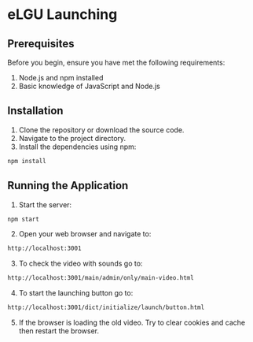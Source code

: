 # eLGU Launching

## Prerequisites

Before you begin, ensure you have met the following requirements:

1. Node.js and npm installed
2. Basic knowledge of JavaScript and Node.js

## Installation

1. Clone the repository or download the source code.
2. Navigate to the project directory.
3. Install the dependencies using npm:

```sh
npm install
```

## Running the Application

1. Start the server:

```sh
npm start
```

2. Open your web browser and navigate to:

```sh
http://localhost:3001
```

3. To check the video with sounds go to:
```sh
http://localhost:3001/main/admin/only/main-video.html
```

4. To start the launching button go to:
```sh
http://localhost:3001/dict/initialize/launch/button.html
```
5. If the browser is loading the old video. Try to clear cookies and cache then restart the browser.
